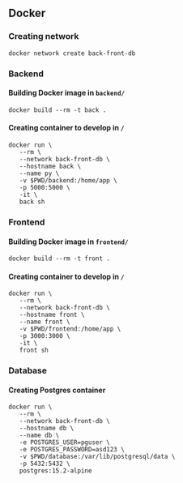 ## Docker
### Creating network
```
docker network create back-front-db
```
### Backend
#### Building Docker image in `backend/`
```
docker build --rm -t back .
```
#### Creating container to develop in `/`
```
docker run \
   --rm \
   --network back-front-db \
   --hostname back \
   --name py \
   -v $PWD/backend:/home/app \
   -p 5000:5000 \
   -it \
   back sh
```
### Frontend
#### Building Docker image in `frontend/`
```
docker build --rm -t front .
```
#### Creating container to develop in `/`
```
docker run \
   --rm \
   --network back-front-db \
   --hostname front \
   --name front \
   -v $PWD/frontend:/home/app \
   -p 3000:3000 \
   -it \
   front sh
```

### Database
#### Creating Postgres container
```
docker run \
   --rm \
   --network back-front-db \
   --hostname db \
   --name db \
   -e POSTGRES_USER=pguser \
   -e POSTGRES_PASSWORD=asd123 \
   -v $PWD/database:/var/lib/postgresql/data \
   -p 5432:5432 \
   postgres:15.2-alpine
```